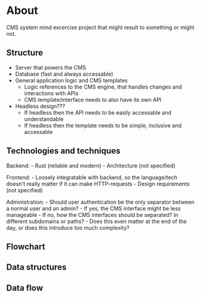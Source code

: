 # About

CMS system mind excercise project that might result to something or might not.

## Structure

- Server that powers the CMS
- Database (fast and always accessable)
- General application logic and CMS templates
	- Logic references to the CMS engine, that handles changes and interactions with APIs
	- CMS template/interface needs to also have its own API
- Headless design???
  - If headless then the API needs to be easily accessable and understandable
  - If headless then the template needs to be simple, inclusive and accessable

## Technologies and techniques

Backend:
	- Rust (reliable and modern)
	- Architecture (not specified)

Frontend:
	- Loosely integratable with backend, so the language/tech doesn't really matter if it can make HTTP-requests
	- Design requirements (not specified)

Administration:
	- Should user authentication be the only separator between a normal user and an admin?
		- If yes, the CMS interface might be less manageable
		- If no, how the CMS interfaces should be separated? In different subdomains or paths?
			- Does this even matter at the end of the day, or does this introduce too much complexity?

## Flowchart

## Data structures

## Data flow
